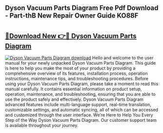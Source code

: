 ## Dyson Vacuum Parts Diagram Free Pdf Download - Part-thB New Repair Owner Guide KO88F

# <h2><a href="http://dfkufvn.blite.top/?on=Dyson+Vacuum+Parts+Diagram">🔗Download New 👉🔴 Dyson Vacuum Parts Diagram</a></h2>

[![Dyson Vacuum Parts Diagram download](https://i.imgur.com/lujVjoI.png)](http://dfkufvn.blite.top/?on=Dyson+Vacuum+Parts+Diagram)
Hello and welcome to the user manual for your newly unpacked Dyson Vacuum Parts Diagram. This guide is here to help you make the most of your product by providing a comprehensive overview of its features, installation process, operation instructions, maintenance tips, and troubleshooting procedures. Before using your Dyson Vacuum Parts Diagram, please take a moment to read this manual carefully. It contains essential information on product setup, operation, maintenance, and troubleshooting, ensuring that you are able to use the product safely and effectively. Dyson Vacuum Parts Diagram advanced features include multi-language support, real-time translation, customizable settings, and automatic syncing, all of which can be accessed and customized through the user interface. We're Here to Help You Every Step of the Way Dyson Vacuum Parts Diagram. Our customer support team is available throughout your journey.
